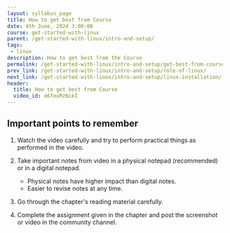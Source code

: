 ```yaml
---
layout: syllabus_page
title: How to get best from Course
date: 4th June, 2024 3:00:00
course: get-started-with-linux
parent: /get-started-with-linux/intro-and-setup/
tags:
 - linux
description: How to get best from the Course
permalink: /get-started-with-linux/intro-and-setup/get-best-from-course/
prev_link: /get-started-with-linux/intro-and-setup/role-of-linux/
next_link: /get-started-with-linux/intro-and-setup/linux-installation/
header:
  title: How to get best from Course
  video_id: e6fexMzNikI
---
```


## Important points to remember

1. Watch the video carefully and try to perform practical things as performed in the video.

2. Take important notes from video in a physical notepad (recommended) or in a digital notepad.
   - Physical notes have higher impact than digital notes.
   - Easier to revise notes at any time.

3. Go through the chapter's reading material carefully.

4. Complete the assignment given in the chapter and post the screenshot or video in the community channel.

